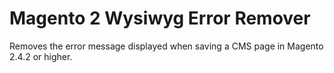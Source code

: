 # Magento 2 Wysiwyg Error Remover

Removes the error message displayed when saving a CMS page in Magento 2.4.2 or higher.
